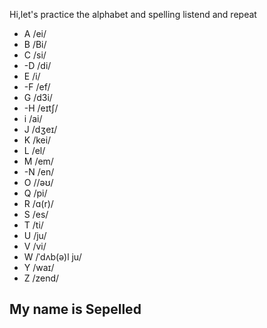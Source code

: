 Hi,let's practice the alphabet and spelling
listend and repeat

- A /ei/
- B /Bi/
- C /si/
- -D /di/
- E /i/
- -F /ef/
- G /d3i/
- -H /eɪtʃ/
- i /ai/
- J /dʒeɪ/
- K /kei/
- L /el/
- M /em/
- -N /en/
- O //əʊ/
- Q /pi/
- R /ɑ(r)/
- S /es/
- T /ti/
- U /ju/
- V /vi/
- W /ˈdʌb(ə)l ju/
- Y  /waɪ/
- Z  /zend/
  
## My name is Sepelled
